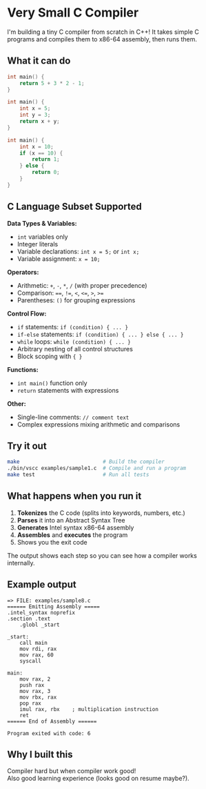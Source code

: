 # Very Small C Compiler

I'm building a tiny C compiler from scratch in C++! It takes simple C programs and compiles them to x86-64 assembly, then runs them.

## What it can do

```c
int main() {
    return 5 + 3 * 2 - 1;
}

int main() {
    int x = 5;
    int y = 3;
    return x + y;
}

int main() {
    int x = 10;
    if (x == 10) {
        return 1;
    } else {
        return 0;
    }
}
```

## C Language Subset Supported

**Data Types & Variables:**
- `int` variables only
- Integer literals
- Variable declarations: `int x = 5;` or `int x;`
- Variable assignment: `x = 10;`

**Operators:**
- Arithmetic: `+`, `-`, `*`, `/` (with proper precedence)
- Comparison: `==`, `!=`, `<`, `<=`, `>`, `>=`
- Parentheses: `()` for grouping expressions

**Control Flow:**
- `if` statements: `if (condition) { ... }`
- `if-else` statements: `if (condition) { ... } else { ... }`
- `while` loops: `while (condition) { ... }`
- Arbitrary nesting of all control structures
- Block scoping with `{ }`

**Functions:**
- `int main()` function only
- `return` statements with expressions

**Other:**
- Single-line comments: `// comment text`
- Complex expressions mixing arithmetic and comparisons

## Try it out

```bash
make                           # Build the compiler
./bin/vscc examples/sample1.c  # Compile and run a program
make test                      # Run all tests
```

## What happens when you run it

1. **Tokenizes** the C code (splits into keywords, numbers, etc.)
2. **Parses** it into an Abstract Syntax Tree
3. **Generates** Intel syntax x86-64 assembly
4. **Assembles** and **executes** the program
5. Shows you the exit code

The output shows each step so you can see how a compiler works internally.

## Example output

```
=> FILE: examples/sample8.c
====== Emitting Assembly =====
.intel_syntax noprefix
.section .text
    .globl _start

_start:
    call main
    mov rdi, rax
    mov rax, 60
    syscall

main:
    mov rax, 2
    push rax
    mov rax, 3
    mov rbx, rax
    pop rax
    imul rax, rbx    ; multiplication instruction
    ret
====== End of Assembly ======

Program exited with code: 6
```

## Why I built this

Compiler hard but when compiler work good!           
Also good learning experience (looks good on resume maybe?).

